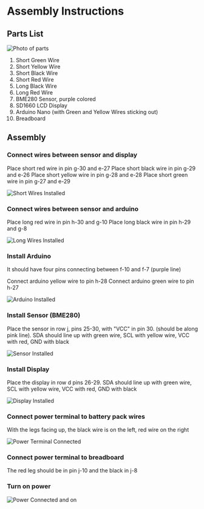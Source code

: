 # Assembly Instructions

## Parts List

![Photo of parts](photo_scout_kit_parts.jpg)

1. Short Green Wire
1. Short Yellow Wire
1. Short Black Wire
1. Short Red Wire
1. Long Black Wire
1. Long Red Wire
1. BME280 Sensor, purple colored
1. SD1660 LCD Display
1. Arduino Nano (with Green and Yellow Wires sticking out)
1. Breadboard

## Assembly

### Connect wires between sensor and display

Place short red wire in pin g-30 and e-27
Place short black wire in pin g-29 and e-26
Place short yellow wire in pin g-28 and e-28
Place short green wire in pin g-27 and e-29

![Short Wires Installed](photo_scout_kit_short_wires.jpg)


### Connect wires between sensor and arduino
Place long red wire in pin h-30 and g-10
Place long black wire in pin h-29 and g-8

![Long Wires Installed](photo_scout_kit_long_wires.jpg)


### Install Arduino
It should have four pins connecting between f-10 and f-7 (purple line)

Connect arduino yellow wire to pin h-28
Connect arduino green wire to pin h-27

![Arduino Installed](photo_scout_kit_arduino.jpg)

### Install Sensor (BME280)

Place the sensor in row j, pins 25-30, with "VCC" in pin 30. (should be along pink line).
SDA should line up with green wire, SCL with yellow wire, VCC with red, GND with black

![Sensor Installed](photo_scout_kit_sensor.jpg)


### Install Display

Place the display in row d pins 26-29. SDA should line up with green wire, SCL with yellow wire, VCC with red, GND with black

![Display Installed](photo_scout_kit_display.jpg)

### Connect power terminal to battery pack wires

With the legs facing up, the black wire is on the left, red wire on the right

![Power Terminal Connected](photo_scout_kit_power1.jpg)


### Connect power terminal to breadboard

The red leg should be in pin j-10 and the black in j-8

### Turn on power

![Power Connected and on](photo_scout_kit_power_connected_on.jpg)

